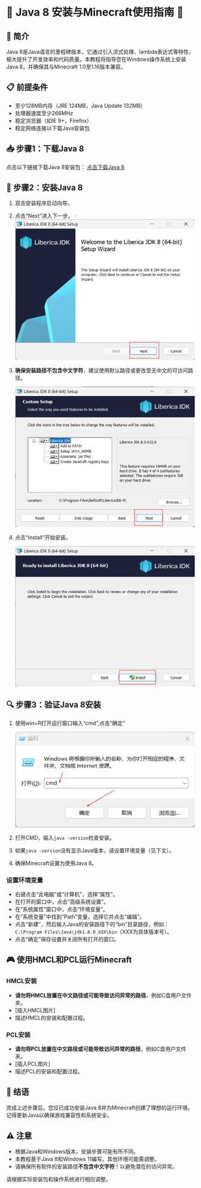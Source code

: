 # 🌟 Java 8 安装与Minecraft使用指南 🌟

## 🚀 简介

Java 8是Java语言的里程碑版本，它通过引入流式处理、lambda表达式等特性，极大提升了开发效率和代码质量。本教程将指导您在Windows操作系统上安装Java 8，并确保其与Minecraft 1.0至1.16版本兼容。

## 📋 前提条件

- 至少128MB内存（JRE 124MB，Java Update 132MB）
- 处理器速度至少266MHz
- 稳定浏览器（如IE 9+，Firefox）
- 稳定网络连接以下载Java安装包

## 📥 步骤1：下载Java 8

点击以下链接下载Java 8安装包：
	[点击下载Java 8](https://download.bell-sw.com/java/8u422+6/bellsoft-jdk8u422+6-windows-amd64.msi)

## 🔧 步骤2：安装Java 8

1. 双击安装程序启动向导。

2. 点击“Next”进入下一步。
   ·![1](https://github.com/Konstantyn111/Minecraft-crash/blob/main/img/java/1.png)

3. **确保安装路径不包含中文字符**，建议使用默认路径或更改至无中文的可访问路径。

   ![2](https://github.com/Konstantyn111/Minecraft-crash/blob/main/img/java/2.png)

4. 点击“Install”开始安装。

   ![3](https://github.com/Konstantyn111/Minecraft-crash/blob/main/img/java/3.png)

## 🔍 步骤3：验证Java 8安装

1. 使用win+R打开运行窗口输入“cmd”,点击”确定“

   ![4](https://github.com/Konstantyn111/Minecraft-crash/blob/main/img/java/4.png)

2. 打开CMD，输入`java -version`检查安装。

3. 如果`java -version`没有显示Java版本，请设置环境变量（见下文）。

3. 确保Minecraft设置为使用Java 8。

### 设置环境变量

- 右键点击“此电脑”或“计算机”，选择“属性”。
- 在打开的窗口中，点击“高级系统设置”。
- 在“系统属性”窗口中，点击“环境变量”。
- 在“系统变量”中找到“Path”变量，选择它并点击“编辑”。
- 点击“新建”，然后输入Java的安装路径下的“bin”目录路径，例如：`C:\Program Files\Java\jdk1.8.0_XXX\bin`（XXX为具体版本号）。
- 点击“确定”保存设置并关闭所有打开的窗口。

## 🎮 使用HMCL和PCL运行Minecraft

### HMCL安装
- **请勿将HMCL放置在中文路径或可能导致访问异常的路径**，例如C盘用户文件夹。
- [插入HMCL图片]
- 描述HMCL的安装和配置过程。

### PCL安装
- **请勿将PCL放置在中文路径或可能导致访问异常的路径**，例如C盘用户文件夹。
- [插入PCL图片]
- 描述PCL的安装和配置过程。

## 🎉 结语

完成上述步骤后，您应已成功安装Java 8并为Minecraft创建了理想的运行环境。记得更新Java以确保游戏兼容性和系统安全。

## ⚠ 注意

- 根据Java和Windows版本，安装步骤可能有所不同。
- 本教程基于Java 8和Windows 11编写，其他环境可能需调整。
- 请确保所有软件的安装路径**不包含中文字符**！以避免潜在的访问异常。

请根据实际安装包和操作系统进行相应调整。